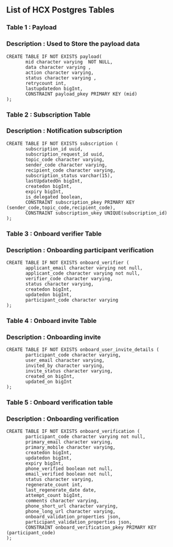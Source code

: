 ## List of HCX Postgres Tables 

### Table 1 : Payload
### Description : Used to Store the payload data
```
CREATE TABLE IF NOT EXISTS payload(
       mid character varying  NOT NULL,
       data character varying ,
       action character varying,
       status character varying ,
       retrycount int,
       lastupdatedon bigInt,
       CONSTRAINT payload_pkey PRIMARY KEY (mid)
); 
```
### Table 2 : Subscription Table
### Description : Notification subscription
```
CREATE TABLE IF NOT EXISTS subscription (
       subscription_id uuid, 
       subscription_request_id uuid, 
       topic_code character varying, 
       sender_code character varying, 
       recipient_code character varying, 
       subscription_status varchar(15), 
       lastUpdatedOn bigInt, 
       createdon bigInt, 
       expiry bigInt, 
       is_delegated boolean, 
       CONSTRAINT subscription_pkey PRIMARY KEY (sender_code,topic_code,recipient_code), 
       CONSTRAINT subscription_ukey UNIQUE(subscription_id) 
);
```
### Table 3 : Onboard verifier Table
### Description : Onboarding participant verification
```
CREATE TABLE IF NOT EXISTS onboard_verifier ( 
       applicant_email character varying not null, 
       applicant_code character varying not null, 
       verifier_code character varying, 
       status character varying, 
       createdon bigInt, 
       updatedon bigInt, 
       participant_code character varying
);
```
### Table 4 : Onboard invite Table
### Description : Onboarding invite
```
CREATE TABLE IF NOT EXISTS onboard_user_invite_details ( 
       participant_code character varying, 
       user_email character varying, 
       invited_by character varying, 
       invite_status character varying, 
       created_on bigInt,
       updated_on bigInt 
);
```
### Table 5 : Onboard verification table
### Description : Onboarding verification
```
CREATE TABLE IF NOT EXISTS onboard_verification (  
       participant_code character varying not null,
       primary_email character varying,
       primary_mobile character varying, 
       createdon bigInt,
       updatedon bigInt,
       expiry bigInt,
       phone_verified boolean not null,
       email_verified boolean not null,
       status character varying, 
       regenerate_count int,
       last_regenerate_date date,
       attempt_count bigInt, 
       comments character varying, 
       phone_short_url character varying, 
       phone_long_url character varying, 
       onboard_validation_properties json, 
       participant_validation_properties json,
       CONSTRAINT onboard_verification_pkey PRIMARY KEY         (participant_code)
);
```